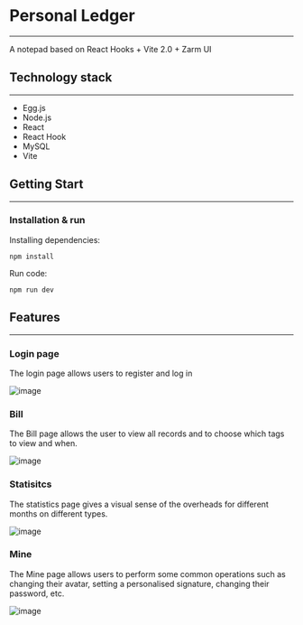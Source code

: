 # Personal Ledger

---

A notepad based on React Hooks + Vite 2.0 + Zarm UI

## Technology stack

---

- Egg.js
- Node.js
- React
- React Hook
- MySQL
- Vite

## Getting Start

---

### Installation & run

Installing dependencies:

`npm install `

Run code:

`npm run dev`

## Features

---

### Login page

The login page allows users to register and log in

![image](https://github.com/Ciara210/Personal-Ledger/assets/92163758/657f95a7-da95-4090-84be-d18c7f0a8e94)

### Bill

The Bill page allows the user to view all records and to choose which tags to view and when.

![image](https://github.com/Ciara210/Personal-Ledger/assets/92163758/3f89152e-4a26-414c-93fb-1f1a26849829)

### Statisitcs

The statistics page gives a visual sense of the overheads for different months on different types.

![image](https://github.com/Ciara210/Personal-Ledger/assets/92163758/09ddfcb8-87da-4fdf-94f3-bfdaecfb9483)

### Mine

The Mine page allows users to perform some common operations such as changing their avatar, setting a personalised signature, changing their password, etc.

![image](https://github.com/Ciara210/Personal-Ledger/assets/92163758/d31bbd45-3acd-4b92-a9f5-e80744c4c071)















